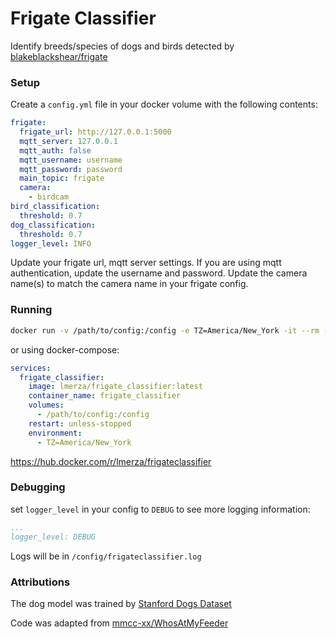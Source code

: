 # Frigate Classifier

Identify breeds/species of dogs and birds detected by [blakeblackshear/frigate](https://github.com/blakeblackshear/frigate)

### Setup

Create a `config.yml` file in your docker volume with the following contents:

```yml
frigate:
  frigate_url: http://127.0.0.1:5000
  mqtt_server: 127.0.0.1
  mqtt_auth: false
  mqtt_username: username
  mqtt_password: password
  main_topic: frigate
  camera:
    - birdcam
bird_classification:
  threshold: 0.7
dog_classification:
  threshold: 0.7
logger_level: INFO
```

Update your frigate url, mqtt server settings. If you are using mqtt authentication, update the username and password. Update the camera name(s) to match the camera name in your frigate config.

### Running

```bash
docker run -v /path/to/config:/config -e TZ=America/New_York -it --rm --name frigate_classifier lmerza/frigate_classifier:latest
```

or using docker-compose:

```yml
services:
  frigate_classifier:
    image: lmerza/frigate_classifier:latest
    container_name: frigate_classifier
    volumes:
      - /path/to/config:/config
    restart: unless-stopped
    environment:
      - TZ=America/New_York
```

https://hub.docker.com/r/lmerza/frigateclassifier

### Debugging

set `logger_level` in your config to `DEBUG` to see more logging information:

```yml
...
logger_level: DEBUG
```

Logs will be in `/config/frigateclassifier.log`

### Attributions

The dog model was trained by [Stanford Dogs Dataset](http://vision.stanford.edu/aditya86/ImageNetDogs/)

Code was adapted from [mmcc-xx/WhosAtMyFeeder](https://github.com/mmcc-xx/WhosAtMyFeeder)